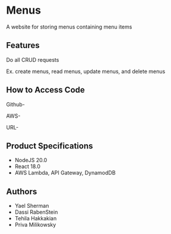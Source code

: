 # Menus
A website for storing menus containing menu items

## Features
Do all CRUD requests

Ex. create menus, read menus, update menus, and delete menus

## How to Access Code
Github-

AWS-

URL- 

## Product Specifications
* NodeJS 20.0
* React 18.0
* AWS Lambda, API Gateway, DynamodDB

## Authors
* Yael Sherman
* Dassi RabenStein
* Tehila Hakkakian
* Priva Milikowsky 